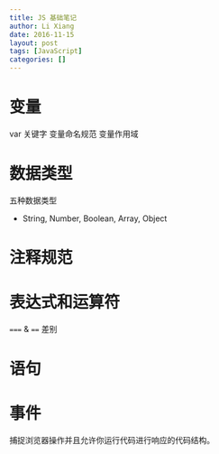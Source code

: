 ```yaml
---
title: JS 基础笔记
author: Li Xiang
date: 2016-11-15
layout: post
tags: [JavaScript]
categories: []
---
```


# 变量
var 关键字
变量命名规范
变量作用域

# 数据类型
五种数据类型
- String, Number, Boolean, Array, Object

# 注释规范

# 表达式和运算符

`===` & `==` 差别

# 语句

# 事件

捕捉浏览器操作并且允许你运行代码进行响应的代码结构。
